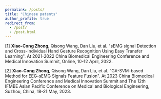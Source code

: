 ```yaml
---
permalink: /posts/
title: "Chinese patents"
author_profile: true
redirect_from: 
  - /post/
  - /post.html
---
```


[1] **Xiao-Cong Zhong**, Qisong Wang, Dan Liu, et al. "sEMG signal Detection and Cross-individual Hand Gesture Recognition Using Easy Transfer Learning". At 2021-2022 China Biomedical Engineering Conference and Medical Innovation Summit, Online, 10-12 April, 2022. 

[2] **Xiao-Cong Zhong**, Qisong Wang, Dan Liu, et al. "GA-SVM-based Method for EEG-sEMG Signals Feature Fusion". At 2023 China Biomedical Engineering Conference and Medical Innovation Summit and The 12th IFMBE Asian Pacific Conference on Medical and Biological Engineering, Suzhou, China, 18-21 May, 2023.

